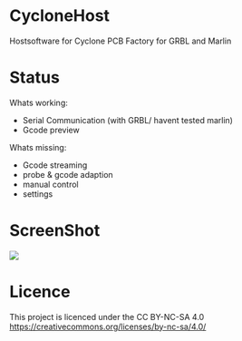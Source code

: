 CycloneHost
===========

Hostsoftware for Cyclone PCB Factory for GRBL and Marlin

Status
===
 Whats working:
- Serial Communication (with GRBL/ havent tested marlin)
- Gcode preview

Whats missing:
- Gcode streaming
- probe & gcode adaption
- manual control
- settings


ScreenShot
===
![](https://lh4.googleusercontent.com/-qg5xXxB2ZDc/U5NX0Bjgo0I/AAAAAAAABIc/wMjS-rq0Wg8/s1600/CycloneHost_preview_2.png)


Licence
===
This project is licenced under the CC BY-NC-SA 4.0
https://creativecommons.org/licenses/by-nc-sa/4.0/
